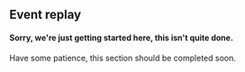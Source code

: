 ## Event replay

#### Sorry, we're just getting started here, this isn't quite done.

Have some patience, this section should be completed soon.